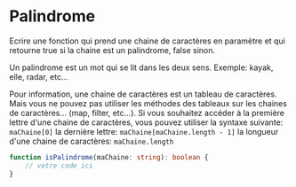 # Palindrome


Ecrire une fonction qui prend une chaine de caractères en paramètre et qui retourne true si la chaine est un palindrome, false sinon.

Un palindrome est un mot qui se lit dans les deux sens. Exemple: kayak, elle, radar, etc...

Pour information, une chaine de caractères est un tableau de caractères. Mais vous ne pouvez pas utiliser les méthodes des tableaux sur les chaines de caractères... (map, filter, etc...).
Si vous souhaitez accéder à la première lettre d'une chaine de caractères, vous pouvez utiliser la syntaxe suivante: `maChaine[0]`
la dernière lettre: `maChaine[maChaine.length - 1]`
la longueur d'une chaine de caractères: `maChaine.length`


```typescript
function isPalindrome(maChaine: string): boolean {
    // votre code ici
}
```

